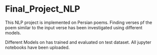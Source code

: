 # Final_Project_NLP

This NLP project is implemented on Persian poems. Finding  verses pf the poem similar to the input verse has been investigated using different models.

Different Models on has trained and evaluated on test dataset. All jupyter notebooks have been uploaded.
